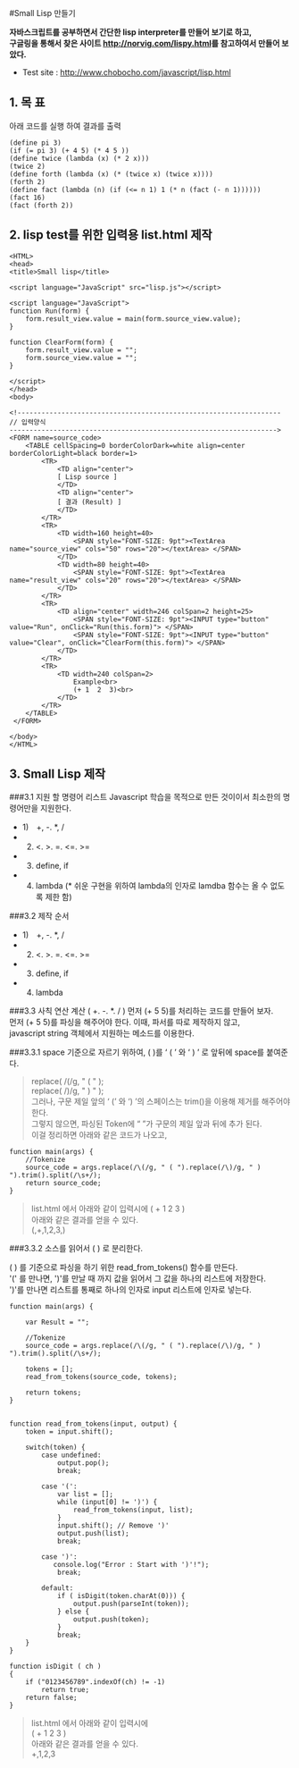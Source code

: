 #Small Lisp 만들기

**자바스크립트를 공부하면서 간단한 lisp interpreter를 만들어 보기로 하고,  
구글링을 통해서 찾은 사이트 <http://norvig.com/lispy.html>를 참고하여서 만들어 보았다.**

* Test site : <http://www.chobocho.com/javascript/lisp.html>


## 1. 목 표
 
아래 코드를 실행 하여 결과를 출력

```
(define pi 3)  
(if (= pi 3) (+ 4 5) (* 4 5 ))  
(define twice (lambda (x) (* 2 x)))  
(twice 2)  
(define forth (lambda (x) (* (twice x) (twice x))))  
(forth 2)  
(define fact (lambda (n) (if (<= n 1) 1 (* n (fact (- n 1))))))  
(fact 16)  
(fact (forth 2))  
```

## 2. lisp test를 위한 입력용 list.html 제작
```
<HTML>
<head>
<title>Small lisp</title>

<script language="JavaScript" src="lisp.js"></script> 

<script language="JavaScript">
function Run(form) { 
	form.result_view.value = main(form.source_view.value); 
}

function ClearForm(form) { 
	form.result_view.value = "";
    form.source_view.value = "";    
}

</script>
</head>
<body>

<!------------------------------------------------------------------
// 입력양식
------------------------------------------------------------------->
<FORM name=source_code>
    <TABLE cellSpacing=0 borderColorDark=white align=center borderColorLight=black border=1>
        <TR>
            <TD align="center">
            [ Lisp source ]
            </TD>
            <TD align="center">
            [ 결과 (Result) ]
            </TD>    
        </TR>
        <TR>
            <TD width=160 height=40>
                <SPAN style="FONT-SIZE: 9pt"><TextArea name="source_view" cols="50" rows="20"></textArea> </SPAN>
            </TD>
            <TD width=80 height=40>
                <SPAN style="FONT-SIZE: 9pt"><TextArea name="result_view" cols="20" rows="20"></textArea> </SPAN>
            </TD>
        </TR>
        <TR>
            <TD align="center" width=246 colSpan=2 height=25>
                <SPAN style="FONT-SIZE: 9pt"><INPUT type="button" value="Run", onClick="Run(this.form)"> </SPAN>
                <SPAN style="FONT-SIZE: 9pt"><INPUT type="button" value="Clear", onClick="ClearForm(this.form)"> </SPAN>
            </TD>
        </TR>
        <TR>
            <TD width=240 colSpan=2>
                Example<br>
                (+ 1  2  3)<br>
            </TD>
        </TR>         
    </TABLE>
 </FORM>
 
</body> 
</HTML>
```

## 3. Small Lisp 제작
###3.1 지원 할 명령어 리스트
Javascript 학습을 목적으로 만든 것이이서 최소한의 명령어만을 지원한다.

* 1)　+, -. *, /
* 2) <. >. =. <=. >=
* 3) define, if
* 4) lambda (* 쉬운 구현을 위하여 lambda의 인자로 lamdba 함수는 올 수 없도록 제한 함)

###3.2 제작 순서
* 1)　+, -. *, /  
* 2)  <. >. =. <=. >=  
* 3) define, if   
* 4) lambda   

###3.3 사칙 연산 계산 ( +. -. *. / )
먼저 (+ 5 5)를 처리하는 코드를 만들어 보자.  
먼저 (+ 5 5)를 파싱을 해주어야 한다. 이때, 파서를 따로 제작하지 않고,   
javascript string 객체에서 지원하는 메소드를 이용한다.  

###3.3.1 space 기준으로 자르기 위하여, ( )를 ‘ ( ’ 와 ‘ ) ’ 로 앞뒤에 space를 붙여준다.
> replace( /\(/g, " ( " );  
> replace( /\)/g, " ) " );  
그러나, 구문 제일 앞의 ‘ (’ 와 ‘) ’의 스페이스는 trim()을 이용해 제거를 해주어야 한다.  
그렇지 않으면, 파싱된 Token에 “ ”가 구문의 제일 앞과 뒤에 추가 된다.  
이걸 정리하면 아래와 같은 코드가 나오고,   

```
function main(args) {
    //Tokenize
    source_code = args.replace(/\(/g, " ( ").replace(/\)/g, " ) ").trim().split(/\s+/);
    return source_code;
}
```

> list.html 에서 아래와 같이 입력시에 
> ( + 1 2 3 )  
> 아래와 같은 결과를 얻을 수 있다.  
> (,+,1,2,3,)  

###3.3.2 소스를 읽어서 ( ) 로 분리한다.

( ) 를 기준으로 파싱을 하기 위한 read_from_tokens() 함수를 만든다.  
'(' 를 만나면, ')'를 만날 때 까지 값을 읽어서 그 값을 하나의 리스트에 저장한다.  
')'를 만나면 리스트를 통째로 하나의 인자로 input 리스트에 인자로 넣는다.  

```
function main(args) {

    var Result = "";
    
    //Tokenize
    source_code = args.replace(/\(/g, " ( ").replace(/\)/g, " ) ").trim().split(/\s+/);

    tokens = [];
    read_from_tokens(source_code, tokens);

    return tokens;
}


function read_from_tokens(input, output) {
    token = input.shift();
                    
    switch(token) {
        case undefined:
            output.pop();
            break;

        case '(':
            var list = [];
            while (input[0] != ')') {
                read_from_tokens(input, list);
            }
            input.shift(); // Remove ')'
            output.push(list);
            break;
                        
        case ')':
           console.log("Error : Start with ')'!");
            break;
                
        default:
            if ( isDigit(token.charAt(0))) {
                output.push(parseInt(token));
            } else {
                output.push(token);
            }
            break;
    } 
}

function isDigit ( ch )
{
    if ("0123456789".indexOf(ch) != -1)
        return true;
    return false;
}

```

> list.html 에서 아래와 같이 입력시에   
> ( + 1 2 3 )  
> 아래와 같은 결과를 얻을 수 있다.  
> +,1,2,3
